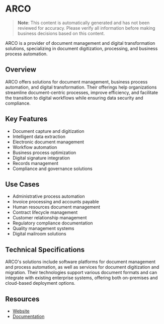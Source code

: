 # ARCO

> **Note**: This content is automatically generated and has not been reviewed for accuracy. Please verify all information before making business decisions based on this content.

ARCO is a provider of document management and digital transformation solutions, specializing in document digitization, processing, and business process automation.

## Overview

ARCO offers solutions for document management, business process automation, and digital transformation. Their offerings help organizations streamline document-centric processes, improve efficiency, and facilitate the transition to digital workflows while ensuring data security and compliance.

## Key Features

- Document capture and digitization
- Intelligent data extraction
- Electronic document management
- Workflow automation
- Business process optimization
- Digital signature integration
- Records management
- Compliance and governance solutions

## Use Cases

- Administrative process automation
- Invoice processing and accounts payable
- Human resources document management
- Contract lifecycle management
- Customer relationship management
- Regulatory compliance documentation
- Quality management systems
- Digital mailroom solutions

## Technical Specifications

ARCO's solutions include software platforms for document management and process automation, as well as services for document digitization and migration. Their technologies support various document formats and can integrate with existing enterprise systems, offering both on-premises and cloud-based deployment options.

## Resources

- [Website](https://www.arco.be)
- [Documentation](https://www.arco.be/en/resources)
